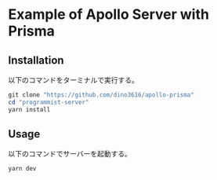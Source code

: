 # Example of Apollo Server with Prisma

## Installation

以下のコマンドをターミナルで実行する。

```powershell
git clone "https://github.com/dino3616/apollo-prisma"
cd "programmist-server"
yarn install
```

## Usage

以下のコマンドでサーバーを起動する。

```powershell
yarn dev
```
